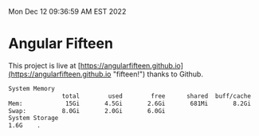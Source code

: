 Mon Dec 12 09:36:59 AM EST 2022

# Angular Fifteen


This project is live at [https://angularfifteen.github.io](https://angularfifteen.github.io "fifteen!") thanks to Github.

```bash
System Memory
               total        used        free      shared  buff/cache   available
Mem:            15Gi       4.5Gi       2.6Gi       681Mi       8.2Gi       9.8Gi
Swap:          8.0Gi       2.0Gi       6.0Gi
System Storage
1.6G	.
```
